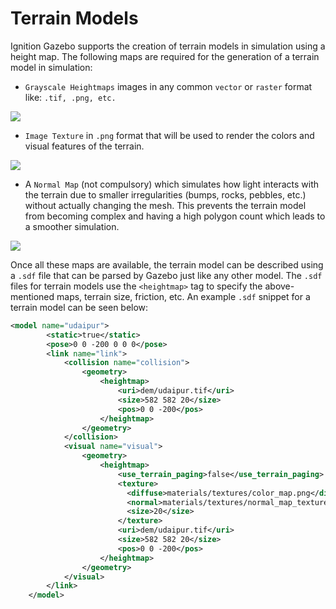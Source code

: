 # Terrain Models


Ignition Gazebo supports the creation of terrain models in simulation using a height map. The following maps are required for the generation of a terrain model in simulation:

*   `Grayscale Heightmaps` images in any common `vector` or `raster` format like: `.tif, .png, etc.`

![](https://t37413662.p.clickup-attachments.com/t37413662/281295c7-e82a-46cf-b749-b136fdc684bd/dem.png)

  

*   `Image Texture` in `.png` format that will be used to render the colors and visual features of the terrain.

![](https://t37413662.p.clickup-attachments.com/t37413662/f4f7cbab-8545-43bf-87d6-523b27008467/color_map.png)

  

*   A `Normal Map` (not compulsory) which simulates how light interacts with the terrain due to smaller irregularities (bumps, rocks, pebbles, etc.) without actually changing the mesh. This prevents the terrain model from becoming complex and having a high polygon count which leads to a smoother simulation.

![](https://t37413662.p.clickup-attachments.com/t37413662/5a3f58b7-119a-4351-856f-5acee5c3967d/normal_map_dem.png)

  

Once all these maps are available, the terrain model can be described using a `.sdf` file that can be parsed by Gazebo just like any other model. The `.sdf` files for terrain models use the `<heightmap>` tag to specify the above-mentioned maps, terrain size, friction, etc. An example `.sdf` snippet for a terrain model can be seen below:

```xml
<model name="udaipur">
        <static>true</static>
        <pose>0 0 -200 0 0 0</pose>
        <link name="link">
            <collision name="collision">
                <geometry>
                    <heightmap>
                        <uri>dem/udaipur.tif</uri>
                        <size>582 582 20</size>
                        <pos>0 0 -200</pos>
                    </heightmap>
                </geometry>
            </collision>
            <visual name="visual">
                <geometry>
                    <heightmap>
                        <use_terrain_paging>false</use_terrain_paging>
                        <texture>
                          <diffuse>materials/textures/color_map.png</diffuse>
                          <normal>materials/textures/normal_map_textures.png</normal>
                          <size>20</size>
                        </texture>
                        <uri>dem/udaipur.tif</uri>
                        <size>582 582 20</size>
                        <pos>0 0 -200</pos>
                    </heightmap>
                </geometry>
            </visual>
        </link>
    </model>
```

  